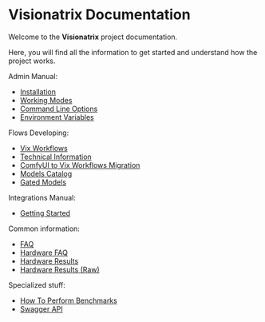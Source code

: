 # Visionatrix Documentation

Welcome to the **Visionatrix** project documentation.

Here, you will find all the information to get started and understand how the project works.

Admin Manual:

  - [Installation](AdminManual/Installation/installation.md)
  - [Working Modes](AdminManual/WorkingModes/working_modes.md)
  - [Command Line Options](AdminManual/command_line_options.md)
  - [Environment Variables](AdminManual/environment_variables.md)

Flows Developing:

  - [Vix Workflows](FlowsDeveloping/vix_workflows.md)
  - [Technical Information](FlowsDeveloping/technical_information.md)
  - [ComfyUI to Vix Workflows Migration](FlowsDeveloping/comfyui_vix_migration.md)
  - [Models Catalog](FlowsDeveloping/models_catalog.md)
  - [Gated Models](FlowsDeveloping/gated_models.md)

Integrations Manual:

  - [Getting Started](IntegrationsManual/getting_started.md)

Common information:

- [FAQ](faq.md)
- [Hardware FAQ](hardware_faq.md)
- [Hardware Results](hardware_results.md)
- [Hardware Results (Raw)](hardware_results_raw.md)

Specialized stuff:

- [How To Perform Benchmarks](how_to_benchmark.md)
- [Swagger API](swagger.html)
